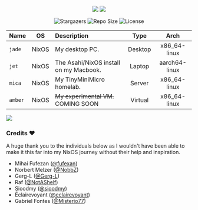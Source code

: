 <p align="center">
  <img src="https://fontmeme.com/permalink/250221/b16cf5b125a581dd730fa677b2e5888d.png" border="0">
  <img src="https://github.com/user-attachments/assets/305f1bc4-153f-458e-9bba-1f80ed9a18fe">
</p>


<p align="center">
		<img alt="Stargazers" src="https://img.shields.io/github/stars/qazer2687/dotfiles?style=for-the-badge&color=ffffff&labelColor=222222"></a>
		<img alt="Repo Size" src="https://img.shields.io/github/repo-size/qazer2687/dotfiles.svg?style=for-the-badge&color=ffffff&labelColor=222222"/></a>
    <img alt="License" src="https://img.shields.io/badge/License-GPLv3-907385605422448742?style=for-the-badge&color=ffffff&labelColor=222222"></a>
</p>

| Name         | OS   | Description                                                                                       |  Type   |     Arch      |
| :----------- | :--: | :------------------------------------------------------------------------------------------------ | :-----: | :-----------: |
| `jade`       | NixOS| My desktop PC.                                                                                    | Desktop | x86_64-linux  |
| `jet`        | NixOS | The Asahi/NixOS install on my Macbook.                                                            | Laptop  | aarch64-linux  |
| `mica`      | NixOS | My TinyMiniMicro homelab.                                                                     | Server  | x86_64-linux  |
| `amber`      | NixOS | ~~My experimental VM.~~ COMING SOON                                                                        | Virtual  | x86_64-linux  |


<img src="https://github.com/user-attachments/assets/305f1bc4-153f-458e-9bba-1f80ed9a18fe">

### Credits ❤️

A huge thank you to the individuals below as I wouldn't have been able to make it this far into my NixOS journey without their help and inspiration.

* Mihai Fufezan ([@fufexan](https://github.com/fufexan))
* Norbert Melzer ([@NobbZ](https://github.com/NobbZ))
* Gerg-L ([@Gerg-L](https://github.com/Gerg-L))
* Raf ([@NotAShelf](https://github.com/NotAShelf))
* Sioodmy ([@sioodmy](https://github.com/sioodmy))
* Éclairevoyant  ([@eclairevoyant](https://github.com/eclairevoyant/))
* Gabriel Fontes ([@Misterio77](https://github.com/Misterio77))
